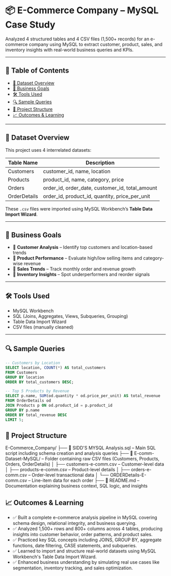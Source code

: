 # 📦 E-Commerce Company – MySQL Case Study

Analyzed 4 structured tables and 4 CSV files (1,500+ records) for an e-commerce company using MySQL to extract customer, product, sales, and inventory insights with real-world business queries and KPIs.

---

## 📑 Table of Contents

- [📁 Dataset Overview](#-dataset-overview)
- [🧠 Business Goals](#-business-goals)
- [🛠️ Tools Used](#️-tools-used)
- [🔍 Sample Queries](#-sample-queries)
- [📂 Project Structure](#-project-structure)
- [📈 Outcomes & Learning](#-outcomes--learning)

---

## 📁 Dataset Overview

This project uses 4 interrelated datasets:

| Table Name       | Description                                         |
|------------------|-----------------------------------------------------|
| Customers        | customer_id, name, location                         |
| Products         | product_id, name, category, price                   |
| Orders           | order_id, order_date, customer_id, total_amount     |
| OrderDetails     | order_id, product_id, quantity, price_per_unit      |

These `.csv` files were imported using MySQL Workbench’s **Table Data Import Wizard**.

---

## 🧠 Business Goals

- 📌 **Customer Analysis** – Identify top customers and location-based trends
- 📌 **Product Performance** – Evaluate high/low selling items and category-wise revenue
- 📌 **Sales Trends** – Track monthly order and revenue growth
- 📌 **Inventory Insights** – Spot underperformers and reorder signals

---

## 🛠️ Tools Used

- MySQL Workbench
- SQL (Joins, Aggregates, Views, Subqueries, Grouping)
- Table Data Import Wizard
- CSV files (manually cleaned)

---

## 🔍 Sample Queries

```sql
-- Customers by Location
SELECT location, COUNT(*) AS total_customers
FROM Customers
GROUP BY location
ORDER BY total_customers DESC;

-- Top 5 Products by Revenue
SELECT p.name, SUM(od.quantity * od.price_per_unit) AS total_revenue
FROM OrderDetails od
JOIN Products p ON od.product_id = p.product_id
GROUP BY p.name
ORDER BY total_revenue DESC
LIMIT 5; 
```

## 📂 Project Structure

E-Commerce_Company/
├── 📄 SIDD'S MYSQL Analysis.sql – Main SQL script including schema creation and analysis queries
├── 📁 E-comm-Dataset-MySQL/ – Folder containing raw CSV files (Customers, Products, Orders, OrderDetails)
│ ├── customers-e-comm.csv – Customer-level data
│ ├── products-e-comm.csv – Product-level details
│ ├── orders-e-comm.csv – Order-level transactional data
│ └── ORDERDetails-E-comm.csv – Line-item data for each order
├── 📄 README.md – Documentation explaining business context, SQL logic, and insights



## 📈 Outcomes & Learning

- ✅ Built a complete e-commerce analysis pipeline in MySQL covering schema design, relational integrity, and business querying.
- ✅ Analyzed 1,500+ rows and 800+ columns across 4 tables, producing insights into customer behavior, order patterns, and product sales.
- ✅ Practiced key SQL concepts including JOINS, GROUP BY, aggregate functions, date filtering, CASE statements, and subqueries.
- ✅ Learned to import and structure real-world datasets using MySQL Workbench's Table Data Import Wizard.
- ✅ Enhanced business understanding by simulating real use cases like segmentation, inventory tracking, and sales optimization.
